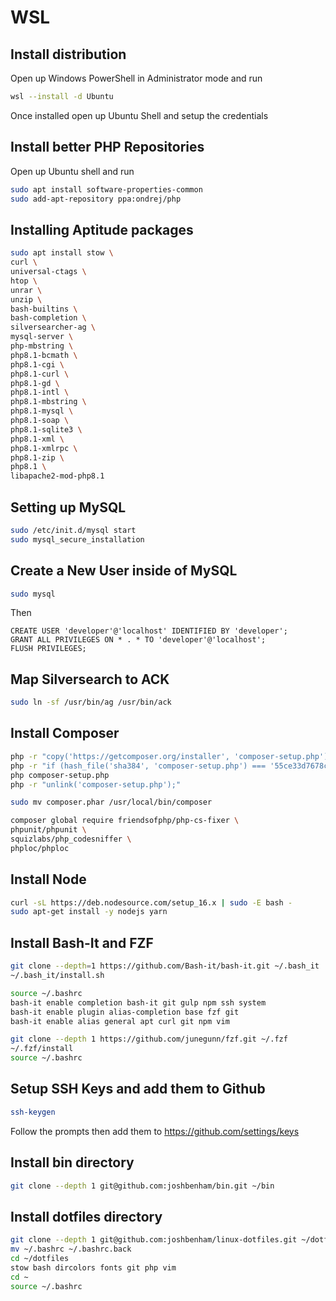 # WSL

## Install distribution

Open up Windows PowerShell in Administrator mode and run

```bash
wsl --install -d Ubuntu
```

Once installed open up Ubuntu Shell and setup the credentials

## Install better PHP Repositories

Open up Ubuntu shell and run 

```bash
sudo apt install software-properties-common
sudo add-apt-repository ppa:ondrej/php
```

## Installing Aptitude packages

```bash
sudo apt install stow \
curl \
universal-ctags \
htop \
unrar \
unzip \
bash-builtins \
bash-completion \
silversearcher-ag \
mysql-server \
php-mbstring \
php8.1-bcmath \
php8.1-cgi \
php8.1-curl \
php8.1-gd \
php8.1-intl \
php8.1-mbstring \
php8.1-mysql \
php8.1-soap \
php8.1-sqlite3 \
php8.1-xml \
php8.1-xmlrpc \
php8.1-zip \
php8.1 \
libapache2-mod-php8.1
```

## Setting up MySQL 

```bash
sudo /etc/init.d/mysql start
sudo mysql_secure_installation
```

## Create a New User inside of MySQL

```bash
sudo mysql
```

Then

```
CREATE USER 'developer'@'localhost' IDENTIFIED BY 'developer';
GRANT ALL PRIVILEGES ON * . * TO 'developer'@'localhost';
FLUSH PRIVILEGES;
```

## Map Silversearch to ACK

```bash
sudo ln -sf /usr/bin/ag /usr/bin/ack
```

## Install Composer

```bash
php -r "copy('https://getcomposer.org/installer', 'composer-setup.php');"
php -r "if (hash_file('sha384', 'composer-setup.php') === '55ce33d7678c5a611085589f1f3ddf8b3c52d662cd01d4ba75c0ee0459970c2200a51f492d557530c71c15d8dba01eae') { echo 'Installer verified'; } else { echo 'Installer corrupt'; unlink('composer-setup.php'); } echo PHP_EOL;"
php composer-setup.php
php -r "unlink('composer-setup.php');"

sudo mv composer.phar /usr/local/bin/composer

composer global require friendsofphp/php-cs-fixer \
phpunit/phpunit \
squizlabs/php_codesniffer \
phploc/phploc
```

## Install Node

```bash
curl -sL https://deb.nodesource.com/setup_16.x | sudo -E bash -
sudo apt-get install -y nodejs yarn
```

## Install Bash-It and FZF

```bash
git clone --depth=1 https://github.com/Bash-it/bash-it.git ~/.bash_it
~/.bash_it/install.sh

source ~/.bashrc
bash-it enable completion bash-it git gulp npm ssh system
bash-it enable plugin alias-completion base fzf git
bash-it enable alias general apt curl git npm vim

git clone --depth 1 https://github.com/junegunn/fzf.git ~/.fzf
~/.fzf/install
source ~/.bashrc
```

## Setup SSH Keys and add them to Github

```bash
ssh-keygen
```

Follow the prompts then add them to https://github.com/settings/keys

## Install bin directory

```bash
git clone --depth 1 git@github.com:joshbenham/bin.git ~/bin
```

## Install dotfiles directory

```bash
git clone --depth 1 git@github.com:joshbenham/linux-dotfiles.git ~/dotfiles
mv ~/.bashrc ~/.bashrc.back
cd ~/dotfiles
stow bash dircolors fonts git php vim
cd ~
source ~/.bashrc
